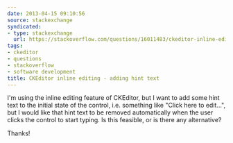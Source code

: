 ```yaml
---
date: 2013-04-15 09:10:56
source: stackexchange
syndicated:
- type: stackexchange
  url: https://stackoverflow.com/questions/16011483/ckeditor-inline-editing-adding-hint-text
tags:
- ckeditor
- questions
- stackoverflow
- software development
title: CKEditor inline editing - adding hint text
---
```


I'm using the inline editing feature of CKEditor, but I want to add some hint text to the initial state of the control, i.e. something like "Click here to edit...", but I would like that hint text to be removed automatically when the user clicks the control to start typing. Is this feasible, or is there any alternative?

Thanks!